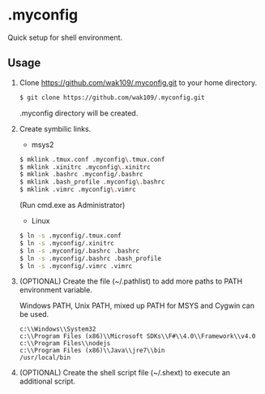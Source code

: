 <!-- -*- mode:gfm; code:utf-8 -*- -->

.myconfig
========

Quick setup for shell environment.



Usage
-----

1. Clone https://github.com/wak109/.myconfig.git to your home directory.


   ``` sh
   $ git clone https://github.com/wak109/.myconfig.git
   ```

   .myconfig directory will be created.


2. Create symbilic links.

   - msys2

   ``` sh
   $ mklink .tmux.conf .myconfig\.tmux.conf
   $ mklink .xinitrc .myconfig\.xinitrc
   $ mklink .bashrc .myconfig/.bashrc
   $ mklink .bash_profile .myconfig\.bashrc
   $ mklink .vimrc .myconfig\.vimrc
   ```
   (Run cmd.exe as Administrator)


   - Linux

   ``` sh
   $ ln -s .myconfig/.tmux.conf
   $ ln -s .myconfig/.xinitrc
   $ ln -s .myconfig/.bashrc .bashrc
   $ ln -s .myconfig/.bashrc .bash_profile
   $ ln -s .myconfig/.vimrc .vimrc
   ```

3. (OPTIONAL) Create the file (~/.pathlist) to add more paths
   to PATH environment variable.

   Windows PATH, Unix PATH, mixed up PATH for MSYS and Cygwin can be used.

   ``` .pathlist
   c:\\Windows\\System32
   c:\\Program Files (x86)\\Microsoft SDKs\\F#\\4.0\\Framework\\v4.0
   c:\\Program Files\\nodejs
   c:\\Program Files (x86)\\Java\\jre7\\bin
   /usr/local/bin
   ```

3. (OPTIONAL) Create the shell script file (~/.shext) to
   execute an additional script.
